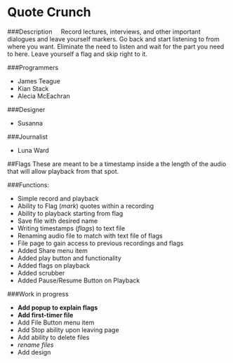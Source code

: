 Quote Crunch
================
###Description
&nbsp;&nbsp;&nbsp;&nbsp;Record lectures, interviews, and other important dialogues and leave yourself markers. Go back and start listening to from where you want. Eliminate the need to listen and wait for the part you need to here. Leave yourself a flag and skip right to it. 

###Programmers
* James Teague
* Kian Stack
* Alecia McEachran

###Designer
* Susanna

###Journalist
* Luna Ward



##Flags
These are meant to be a timestamp inside a the length of the audio that will allow playback from that spot.

###Functions:
* Simple record and playback
* Ability to Flag (_mark_) quotes within a recording
* Ability to playback starting from flag
* Save file with desired name
* Writing timestamps (_flags_) to text file 
* Renaming audio file to match with text file of flags
* File page to gain access to previous recordings and flags
* Added Share menu item
* Added play button and functionality
* Added flags on playback
* Added scrubber
* Added Pause/Resume Button on Playback


###Work in progress
* **Add popup to explain flags**
* **Add first-timer file**
* Add File Button menu item
* Add Stop ability upon leaving page
* Add ability to delete files
* *rename files*
* Add design